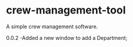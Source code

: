 # crew-management-tool
A simple crew management software.

0.0.2
-Added a new window to add a Department;
